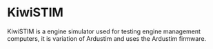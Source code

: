 # KiwiSTIM
KiwiSTIM is a engine simulator used for testing engine management computers, it is variation of Ardustim and uses the Ardustim firmware. 
